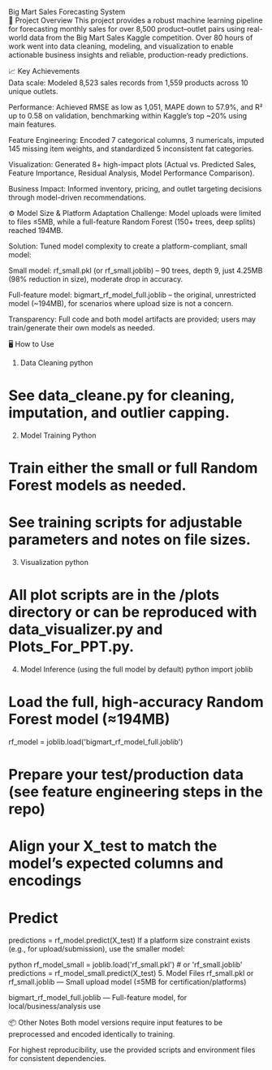 Big Mart Sales Forecasting System<br>
🚀 Project Overview
This project provides a robust machine learning pipeline for forecasting monthly sales for over 8,500 product–outlet pairs using real-world data from the Big Mart Sales Kaggle competition. Over 80 hours of work went into data cleaning, modeling, and visualization to enable actionable business insights and reliable, production-ready predictions.<br>

📈 Key Achievements<br>
Data scale: Modeled 8,523 sales records from 1,559 products across 10 unique outlets.<br>

Performance: Achieved RMSE as low as 1,051, MAPE down to 57.9%, and R² up to 0.58 on validation, benchmarking within Kaggle’s top ~20% using main features.<br>

Feature Engineering: Encoded 7 categorical columns, 3 numericals, imputed 145 missing item weights, and standardized 5 inconsistent fat categories.

Visualization: Generated 8+ high-impact plots (Actual vs. Predicted Sales, Feature Importance, Residual Analysis, Model Performance Comparison).

Business Impact: Informed inventory, pricing, and outlet targeting decisions through model-driven recommendations.

⚙️ Model Size & Platform Adaptation
Challenge: Model uploads were limited to files ≤5MB, while a full-feature Random Forest (150+ trees, deep splits) reached 194MB.

Solution: Tuned model complexity to create a platform-compliant, small model:

Small model: rf_small.pkl (or rf_small.joblib) – 90 trees, depth 9, just 4.25MB (98% reduction in size), moderate drop in accuracy.

Full-feature model: bigmart_rf_model_full.joblib – the original, unrestricted model (~194MB), for scenarios where upload size is not a concern.

Transparency: Full code and both model artifacts are provided; users may train/generate their own models as needed.

🖥️ How to Use
1. Data Cleaning
python
# See data_cleane.py for cleaning, imputation, and outlier capping.
2. Model Training
Python
# Train either the small or full Random Forest models as needed.
# See training scripts for adjustable parameters and notes on file sizes.
3. Visualization
python
# All plot scripts are in the /plots directory or can be reproduced with data_visualizer.py and Plots_For_PPT.py.
4. Model Inference (using the full model by default)
python
import joblib

# Load the full, high-accuracy Random Forest model (≈194MB)
rf_model = joblib.load('bigmart_rf_model_full.joblib')

# Prepare your test/production data (see feature engineering steps in the repo)
# Align your X_test to match the model’s expected columns and encodings

# Predict
predictions = rf_model.predict(X_test)
If a platform size constraint exists (e.g., for upload/submission), use the smaller model:

python
rf_model_small = joblib.load('rf_small.pkl')  # or 'rf_small.joblib'
predictions = rf_model_small.predict(X_test)
5. Model Files
rf_small.pkl or rf_small.joblib — Small upload model (≤5MB for certification/platforms)

bigmart_rf_model_full.joblib — Full-feature model, for local/business/analysis use

📦 Other Notes
Both model versions require input features to be preprocessed and encoded identically to training.

For highest reproducibility, use the provided scripts and environment files for consistent dependencies.
